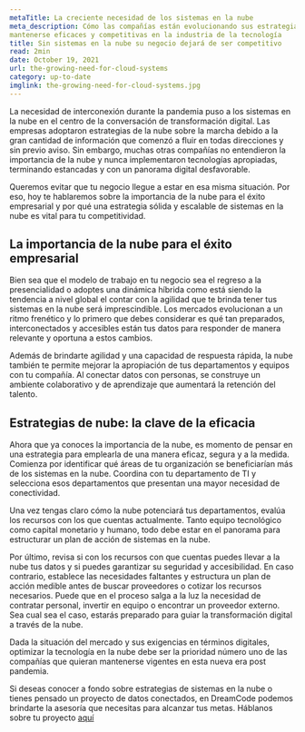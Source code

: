 ```yaml
---
metaTitle: La creciente necesidad de los sistemas en la nube
meta_description: Cómo las compañías están evolucionando sus estrategias de sistemas en la nube para
mantenerse eficaces y competitivas en la industria de la tecnología
title: Sin sistemas en la nube su negocio dejará de ser competitivo
read: 2min
date: October 19, 2021
url: the-growing-need-for-cloud-systems
category: up-to-date
imglink: the-growing-need-for-cloud-systems.jpg
---
```


La necesidad de interconexión durante la pandemia puso a los sistemas en la nube en el centro de la conversación de transformación digital. Las empresas adoptaron estrategias de la nube sobre la marcha debido a la gran cantidad de información que comenzó a fluir en todas direcciones y sin previo aviso. Sin embargo, muchas otras compañías no entendieron la importancia de la nube y nunca implementaron tecnologías apropiadas, terminando estancadas y con un panorama digital desfavorable.

Queremos evitar que tu negocio llegue a estar en esa misma situación. Por eso, hoy te hablaremos sobre la importancia de la nube para el éxito empresarial y por qué una estrategia sólida y escalable de sistemas en la nube es vital para tu competitividad.

## **La importancia de la nube para el éxito empresarial**

Bien sea que el modelo de trabajo en tu negocio sea el regreso a la presencialidad o adoptes una dinámica híbrida como está siendo la tendencia a nivel global el contar con la agilidad que te brinda tener tus sistemas en la nube será imprescindible. Los mercados evolucionan a un ritmo frenético y lo primero que debes considerar es qué tan preparados, interconectados y accesibles están tus datos para responder de manera relevante y oportuna a estos cambios.

Además de brindarte agilidad y una capacidad de respuesta rápida, la nube también te permite mejorar la apropiación de tus departamentos y equipos con tu compañía. Al conectar datos con personas, se construye un ambiente colaborativo y de aprendizaje que aumentará la retención del talento.

## **Estrategias de nube: la clave de la eficacia**

Ahora que ya conoces la importancia de la nube, es momento de pensar en una estrategia para emplearla de una manera eficaz, segura y a la medida. Comienza por identificar qué áreas de tu organización se beneficiarían más de los sistemas en la nube. Coordina con tu departamento de TI y selecciona esos departamentos que presentan una mayor necesidad de conectividad.

Una vez tengas claro cómo la nube potenciará tus departamentos, evalúa los recursos con los que cuentas actualmente. Tanto equipo tecnológico como capital monetario y humano, todo debe estar en el panorama para estructurar un plan de acción de sistemas en la nube.

Por último, revisa si con los recursos con que cuentas puedes llevar a la nube tus datos y si puedes garantizar su seguridad y accesibilidad. En caso contrario, establece las necesidades faltantes y estructura un plan de acción medible antes de buscar proveedores o cotizar los recursos necesarios. Puede que en el proceso salga a la luz la necesidad de contratar personal, invertir en equipo o encontrar un proveedor externo. Sea cual sea el caso, estarás preparado para guiar la transformación digital a través de la nube.

Dada la situación del mercado y sus exigencias en términos digitales, optimizar la tecnología en la nube debe ser la prioridad número uno de las compañías que quieran mantenerse vigentes en esta nueva era post pandemia.

Si deseas conocer a fondo sobre estrategias de sistemas en la nube o tienes pensado un proyecto de datos conectados, en DreamCode podemos brindarte la asesoría que necesitas para alcanzar tus metas. Háblanos sobre tu proyecto [aquí](https://www.dreamcodesoft.com/contact)

